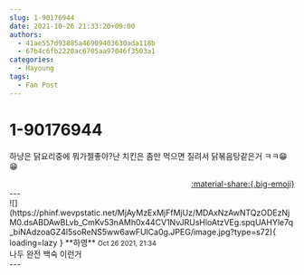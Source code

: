 ```yaml
---
slug: 1-90176944
date: 2021-10-26 21:33:20+09:00
authors:
  - 41ae557d93885a46909403630ada118b
  - 67b4c6fb2220ac6705aa97046f3503a1
categories:
  - Hayoung
tags:
  - Fan Post
---
```


# 1-90176944

<div class="post-container" markdown="1">
<div class="content-container md-sidebar__scrollwrap" markdown="1">

하냥은 닭요리중에 뭐가젤좋아?난 치킨은 좀만 먹으면 질려서 닭볶음탕같은거 ㅋㅋ😁😁 

</div>
</div>

<div style="text-align: right;" markdown="1">
<a href="https://weverse.io/fromis9/fanpost/1-90176944" style="text-align: right;">:material-share:{.big-emoji}</a>
</div>
---

<div class="comments-container md-sidebar__scrollwrap" markdown="1">
<div class="comment" markdown="1">
<div class='id-container' markdown="1">
![](https://phinf.wevpstatic.net/MjAyMzExMjFfMjUz/MDAxNzAwNTQzODEzNjM0.dsABDAwBLvb_CmKv53nAMh0x44CV1NvJRUsHloAtzVEg.spqUAHYle7q_biNAdzoaGZ4l5soReNS5ww6awFUlCa0g.JPEG/image.jpg?type=s72){ loading=lazy }
**<span class="artist">하영</span>** <small>Oct 26 2021, 21:34</small><br>
</div>
<div class='comment-body' markdown="1">
나두 완전 백숙 이런거
</div>
</div>
</div>
---

